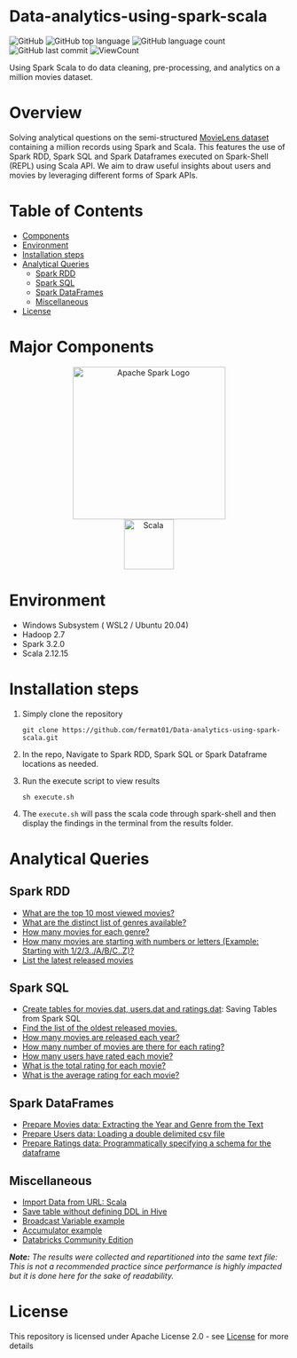 # Data-analytics-using-spark-scala

![GitHub](https://img.shields.io/github/license/fermat01/Data-analytics-using-spark-scala?style=flat)
![GitHub top language](https://img.shields.io/github/languages/top/fermat01/Data-analytics-using-spark-scala?style=flat)
![GitHub language count](https://img.shields.io/github/languages/count/fermat01/Data-analytics-using-spark-scala?style=flat)
![GitHub last commit](https://img.shields.io/github/last-commit/fermat01/Data-analytics-using-spark-scala?style=flat)
![ViewCount](https://views.whatilearened.today/views/github/fermat01/Data-analytics-using-spark-scala.svg?cache=remove)

 Using Spark Scala to do data cleaning, pre-processing, and analytics on a million movies dataset.
 
# Overview
Solving analytical questions on the semi-structured [MovieLens dataset](https://grouplens.org/datasets/movielens/1m/) containing a million records using Spark and Scala. This features the use of Spark RDD, Spark SQL and Spark Dataframes executed on Spark-Shell (REPL) using Scala API. We aim to draw useful insights about users and movies by leveraging different forms of Spark APIs.

# Table of Contents
* [Components](https://github.com/fermat01/Data-analytics-using-spark-scala#Major-Components)
* [Environment](https://github.com/fermat01/Data-analytics-using-spark-scala#Environment)
* [Installation steps](https://github.com/fermat01/Data-analytics-using-spark-scala#Installation-steps)
* [Analytical Queries](https://github.com/fermat01/Data-analytics-using-spark-scala#Analytical-Queries)
	- [Spark RDD](https://github.com/fermat01/Data-analytics-using-spark-scala#Spark-RDD)
	- [Spark SQL](https://github.com/fermat01/Data-analytics-using-spark-scala#Spark-SQL)
	- [Spark DataFrames](https://github.com/fermat01/Data-analytics-using-spark-scala#Spark-DataFrames)
	- [Miscellaneous](https://github.com/fermat01/Data-analytics-using-spark-scala#Miscellaneous)
* [License](https://github.com/fermat01/Data-analytics-using-spark-scala#License)

# Major Components

<p align="center">
	<a href="#">
		<img src="https://upload.wikimedia.org/wikipedia/commons/f/f3/Apache_Spark_logo.svg" alt="Apache Spark Logo" title="Apache Spark" width=275 hspace=80 />
	</a>
	<a href="#">
		<img src="https://raw.githubusercontent.com/Thomas-George-T/Thomas-George-T/master/assets/scala.svg" alt="Scala" title="Scala" width ="90" />
	</a>
</p>

# Environment
* Windows Subsystem ( WSL2 / Ubuntu 20.04) 
* Hadoop 2.7
* Spark 3.2.0
* Scala 2.12.15

# Installation steps

1. Simply clone the repository
	```
	git clone https://github.com/fermat01/Data-analytics-using-spark-scala.git
	```
2. In the repo, Navigate to Spark RDD, Spark SQL or Spark Dataframe locations as needed.

3. Run the execute script to view results
	```
	sh execute.sh
	```
4. The `execute.sh` will pass the scala code through spark-shell and then display the findings in the terminal from the results folder.

# Analytical Queries

## Spark RDD
- [What are the top 10 most viewed movies?](/Spark_RDD/Top_10_Most_Viewed_Movies/)
- [What are the distinct list of genres available?](/Spark_RDD/Distinct_Genres/)
- [How many movies for each genre?](Spark_RDD/Movies_in_each_genre/)
- [How many movies are starting with numbers or letters (Example: Starting with 1/2/3../A/B/C..Z)?](Spark_RDD/Movies_starting_with_Letters_or_Numbers/)
- [List the latest released movies](Spark_RDD/Latest_movies/)

## Spark SQL
- [Create tables for movies.dat, users.dat and ratings.dat](/Spark_SQL/sparkdatalake/): Saving Tables from Spark SQL
- [Find the list of the oldest released movies.](/Spark_SQL/list_of_the_oldest_movies/)
- [How many movies are released each year?](/Spark_SQL/movies_each_year/)
- [How many number of movies are there for each rating?](/Spark_SQL/movies_per_rating/)
- [How many users have rated each movie?](Spark_SQL/num_users_per_movie)
- [What is the total rating for each movie?](Spark_SQL/total_rating_per_movie/) 
- [What is the average rating for each movie?](Spark_SQL/average_rating_per_movie/)

## Spark DataFrames
- [Prepare Movies data: Extracting the Year and Genre from the Text](Spark_DataFrames/prepare_movies_dat)
- [Prepare Users data: Loading a double delimited csv file](Spark_DataFrames/prepare_users_dat)
- [Prepare Ratings data: Programmatically specifying a schema for the dataframe](Spark_DataFrames/prepare_ratings_dat)

## Miscellaneous
- [Import Data from URL: Scala](/Miscellaneous/Import-File-From-URL)
- [Save table without defining DDL in Hive](/Miscellaneous/Save-Table-Without-Explicit-DDL)
- [Broadcast Variable example](/Miscellaneous/Broadcast-variable)
- [Accumulator example](/Miscellaneous/Accumulator-Example)
- [Databricks Community Edition](https://community.cloud.databricks.com/login.html)

_**Note:** The results were collected and repartitioned into the same text file: This is not a recommended practice since performance is highly impacted but it is done here for the sake of readability._



# License
This repository is licensed under Apache License 2.0 - see [License](LICENSE.md) for more details

